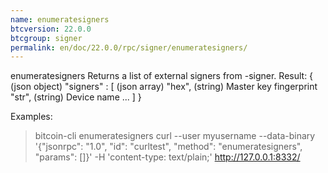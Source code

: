 ```yaml
---
name: enumeratesigners
btcversion: 22.0.0
btcgroup: signer
permalink: en/doc/22.0.0/rpc/signer/enumeratesigners/
---
```


enumeratesigners
Returns a list of external signers from -signer.
Result:
{                  (json object)
  "signers" : [    (json array)
    "hex",         (string) Master key fingerprint
    "str",         (string) Device name
    ...
  ]
}

Examples:
> bitcoin-cli enumeratesigners 
> curl --user myusername --data-binary '{"jsonrpc": "1.0", "id": "curltest", "method": "enumeratesigners", "params": []}' -H 'content-type: text/plain;' http://127.0.0.1:8332/


